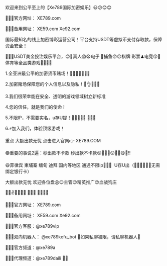 
欢迎来到公平至上的【Xe789国际加密娱乐】😃😕😊😊

📱📱📱官方网址： XE789.com

📱📱📱备用网址： XE59.com
               Xe92.com

国际最知名的线上加密博彩运营公司！平台支持USDT等虚拟币支付存取款，保障资金安全！

🥲🥲🥲USDT美金投注娱乐平台，😊🙂真人😱😧电子 🐬捕鱼😙😕棋牌 彩票♟电竞😲🙂体育等全品类游戏🙁🙂😋🙂

1.全亚洲最公平的加密货币赌场！👏🤞🫰😾✊🤛🫷

2.加密赌场保障您的个人信息以及隐私！🫰👌🤌👿😮

3.我们很荣幸能在安全、透明的游戏领域树立新标准

4.您的信任，就是我们的使命 ❕

5.不限IP，不需要实名，u存U提！🙂😕😋😐🙃 🙎🚶‍♀️

6.⚡️加入我们，体验顶级游戏！


重点 大额出款无忧 点击进入官网👉  XE789.COM

🟢重要的事说2遍：秒出款不卡款 秒出款不卡款😕🙂🙂🙂😕🙁🙂😋🙂‼️

😆菲律宾 柬埔寨 缅甸 迪拜 国内等地区 通通不限ip🙎🚶‍♀️  U存U出（🙂🙂😕😋😐🙃无需绑定银行卡）

大额出款无忧 欢迎各位盘总😉主管😉精英推广😉血战狗庄 

🧑👨✌️🧑‍🦰👱‍♀️   👶👧👦 🦁🐮🐽🐽

📱📱📱官方网址： XE789.com

📱📱📱备用网址： XE59.com
                                     Xe92.com

📱📱📱官方客服：@xe789vip

📱📱📱双向机器人： @xe789kefu_bot   🙂如果私聊被限，请私聊机器人🤖

📱📱📱官方频道：@xe789a

📱📱📱代理频道：@xe789daili 🐶🐱
